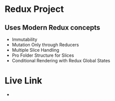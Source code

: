 # Redux Project

## Uses Modern Redux concepts

- Immutability
- Mutation Only through Reducers
- Multiple Slice Handling
- Pro Folder Structure for Slices
- Conditional Rendering with Redux Global States

# Live Link

- 
